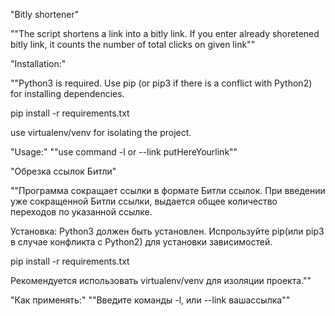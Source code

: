 "Bitly shortener"



""The script shortens a link into a bitly link. If you enter already shoretened bitly link, it counts the number of total clicks on given link""

 
"Installation:"

""Python3 is required. Use pip (or pip3 if there is a conflict with Python2) for installing dependencies.

pip install -r requirements.txt

use virtualenv/venv for isolating the project.

"Usage:"
""use command -l or --link putHereYourlink""






"Обрезка ссылок Битли"

""Программа сокращает ссылки в формате Битли ссылок. При введении уже сокращенной Битли ссылки, выдается общее количество переходов по указанной ссылке.

Установка:
Python3 должен быть установлен. Испрользуйте pip(или pip3 в случае конфликта с Python2) для установки зависимостей.

pip install -r requirements.txt

Рекомендуется использовать virtualenv/venv для изоляции проекта.""

"Как применять:"
""Введите команды -l, или --link вашассылка""
